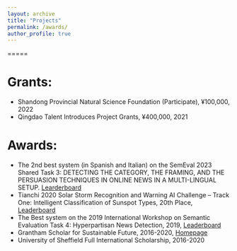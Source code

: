 ```yaml
---
layout: archive
title: "Projects"
permalink: /awards/
author_profile: true
---
```


=====

Grants:
=====
* Shandong Provincial Natural Science Foundation (Participate), ¥100,000, 2022
* Qingdao Talent Introduces Project Grants, ¥400,000, 2021

Awards:
=====
* The 2nd best system (in Spanish and Italian) on the SemEval 2023 Shared Task 3: DETECTING THE CATEGORY, THE FRAMING, AND THE PERSUASION TECHNIQUES IN ONLINE NEWS IN A MULTI-LINGUAL SETUP. [Learderboard](https://propaganda.math.unipd.it/semeval2023task3/leaderboard.php) 
* Tianchi 2020 Solar Storm Recognition and Warning AI Challenge – Track One: Intelligent Classification of Sunspot Types, 20th Place, [Leaderboard](https://tianchi.aliyun.com/competition/entrance/531803/rankingList)
* The Best system on the 2019 International Workshop on Semantic Evaluation Task 4: Hyperpartisan News Detection, 2019, [Leaderboard](https://pan.webis.de/semeval19/semeval19-web/#results)
* Grantham Scholar for Sustainable Future, 2016-2020, [Homepage](https://grantham.sheffield.ac.uk/scholars/ye-jiang-2/)
* University of Sheffield Full International Scholarship, 2016-2020
